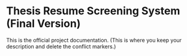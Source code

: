 # Thesis Resume Screening System (Final Version)

This is the official project documentation.
(This is where you keep your description and delete the conflict markers.)